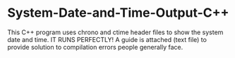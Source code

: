 # System-Date-and-Time-Output-C++
This C++ program uses chrono and ctime header files to show the system date and time. IT RUNS PERFECTLY! A guide is attached (text file) to provide solution to compilation errors people generally face.

